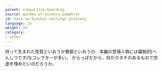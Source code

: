 ```yaml
---
parent: compulsive-hoarding
source: garden-of-sinners-pamphlet
id: kara-no-kyoukai-settings-glossary
language: ja
weight: 24
category:
- other
---
```


持って生まれた性質といおうか悪癖といおうか、本編の登場人物には偏執的[へんしつてき]なコレクターが多い。
からっぽだから、何かカタチのあるもので空虚を埋めたいのだろうか。
